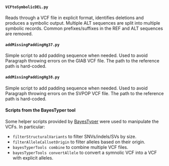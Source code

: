 #### `VCFtoSymbolicDEL.py`

Reads through a VCF file in explicit format, identifies deletions and produces a symbolic output. 
Multiple ALT sequences are split into multiple symbolic records. 
Common prefixes/suffixes in the REF and ALT sequences are removed.

#### `addMissingPaddingHg37.py`

Simple script to add padding sequence when needed. 
Used to avoid Paragraph throwing errors on the GIAB VCF file.
The path to the reference path is hard-coded.

#### `addMissingPaddingHg38.py`

Simple script to add padding sequence when needed. 
Used to avoid Paragraph throwing errors on the SVPOP VCF file.
The path to the reference path is hard-coded.

#### Scripts from the BayesTyper tool

Some helper scripts provided by [BayesTyper](https://github.com/bioinformatics-centre/BayesTyper) were used to manipulate the VCFs.
In particular:

- `filterStructuralVariants` to filter SNVs/indels/SVs by size.
- `filterAlleleCallsetOrigin` to filter alleles based on their origin.
- `bayesTyperTools combine` to combine multiple VCF files.
- `bayesTyperTools convertAllele` to convert a symnolic VCF into a VCF with explicit alleles.
